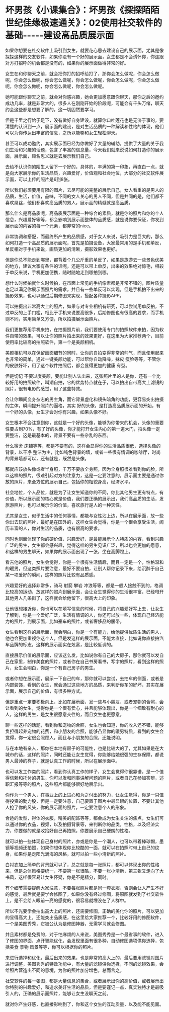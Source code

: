 # 坏男孩《小课集合》：坏男孩《探探陌陌世纪佳缘极速通关》：02使用社交软件的基础-----建设高品质展示面

如果你想要在社交软件上吸引到女生，就要花心思去建设自己的展示面，尤其是像探探这样的交友软件，如果你没有一个好的展示面，女生都是不会诱怀你，你连跟对方打招呼的机会都是没有的，如果你的展示面做得非常的好。

女生在和你聊天之前，就会把你打的招呼给打了，那你会怎么做呢，你会怎么做呢，你会怎么做呢，你会怎么做呢，你会怎么做呢，你会怎么做呢，你会怎么做呢，你会怎么做呢，你会怎么做呢，你会怎么做呢。

她可能跟你聊天之前，就会对你感兴趣，她会更加愿意跟你聊天，那你之后的邀约成功几率，就是非常大的，很多人在刚刚开始的阶段呢，可能会有千头万绪，聊天 约会这些都是想要了解的，这一切固然要学习。

但是千里之行始于足下，没有做好自身建设，就算你口吐莲花也是无济于事的，要清楚的认识到一点，展示面的建设，是对生活品质的一种解读和性格的体现，他们可以为你传达出丰富的信息，之所以能够和女生轻松聊天。

甚至可以成功邀约，其实展示面已经为你做好了大量的辅助，提供了大量的关于我们生活和兴趣的话题，包含了丰富的信息量，今天我们就来说说如何打造你的展示面，展示面，顾名思义就是去展示我们自己。

去给不认识你的陌生人留下一个好的，具体的，丰满的第一印象，再直白一点，就是向大家展示你的生活品质，兴趣爱好，价值观和社会地位，大部分的社交软件展示面，可以上传的照片是6到8张。

所以我们必须要用有限的图片，去尽可能的完整的展示自己，女人看重的是男人的品质，生活，价值，品味，不同的女人关心的男人不同，但是共同的是，他们都不喜欢屌丝，他们都喜欢高品质的男人，展示面的精髓就是高品质。

那么什么是高品质呢，高品质展示面是一种综合的素质，就是你的照片和你的个人信息，兴趣爱好等等，都会影响到展示面整体的品质感，就是说你要保证，你发到展示面的内容的每一个元素，都非常的nice。

非常协调和搭配，而最终所产生的品质感，对于女人来说，吸引力是巨大的，那么如何打造一个高品质的展示面呢，首先是拍摄设备，大家最常用的是手机和单反，单反相对于手机来说，画质更加的清晰，摄影效果也更好。

但是你总不能走到哪里，都背着个几公斤重的单反了，如果是旅游去一些景色优美的地方，建议大家有条件的话呢，还是可以带上单反，出来的效果绝对惊艳，相较于单反来说，手机更加便携，随时随地走到哪拍到哪。

想什么时候拍就什么时候拍，在市面上常见的手机像素都是非常不错的，图片质量也足以满足你展示面照片的需求，并且有一些单反可以实现，但是手机拍不出来的摄影效果，也可以通过后期修图来实现，搭配各种摄影APP。

可以拍摄出非常高大上的照片，如果与对专业相机有研究，可以尝试用单反拍，不过单反的上手门槛，相比于手机来说要高很多，后期修图也有很高的要求，而手机则不同，实用简单又方便，所以拍摄展示面照片。

我们更推荐用手机来拍，在拍摄照片前，我们要使用专门的拍照软件来拍，因为软件自带的效果，可以让你的照片拍出来的效果更好，在这里为大家推荐两个，目前使用率比较高的拍照软件，第一个是美颜相机。

美颜相机可以在保留画面细节的同时，让你的自拍变得非常的帅气，而且使用起来也非常的简单，通过一键美颜功能，可以帮你自动降噪，抹皮 瘦脸等等，不管你的皮肤好坏，用了这个软件拍照后，都会显得更加的健康 有型。

但是切记 不要过度美颜，要能让别人认出来，这张照片里的人是你，还有一个比较好用的拍照软件，叫潮自拍，它的优势特点就在于，可以拍出自带高大上滤镜的照片，很有电影的感觉，用了这些特效。

会让你瞬间变身杂志的男主角，而它背景虚化和镜头暗角的功能，更容易突出拍摄的主体，瞬间提升照片的逼格，其实 好的头像，是打造高品质展示面的开始，有一个好的头像，女生才会对你有兴趣，如果头像不好。

女生根本不会注意到你，这就是一个好的头像，能够为你带来的机会，头像的重要性要占到70%，有了好的头像，你才能打开女生内心的第一道大门，拍头像一定要整洁，这是最基本的，背景不要有一些杂乱的东西。

什么宿舍 床铺等等，都是不要有的，这样会显得你的生活品质很低，选择头像的背景，以干净 整洁为主，比如纯色背景的墙，或者一些很有情调的咖啡厅，时尚的背景墙都可以，还有就是，既然是头像。

那就应该放头像或者半身照，千万不要放全身照，因为全身照很难看到你的脸，所以这样的照片，很难引起对方的注意力，这是一定要注意的，展示面主要是通过你放的照片，来全方位的展示自己，包括你的相貌身高，经济水平。

社会地位，个人品位，就是为了让女生知道你的不同，你比其他男生更有特点，有价值，所以展示面的核心就是价值，我们要正确的展示出，我们高品质的生活，发旅游照片，也可以展示你的价值，喜欢旅行是人的一种天性。

尤其是女生，似乎生活中的任何事情，都能与女性沾上边，所以在展示面，放一些你出去玩的照片，最好是在国外的，这样女生会觉得，你是一个很会享受生活，阅历丰富的人，你对生活的品质，也有很高的要求。

同时也侧面体现了你的硬价值，兴趣爱好，是最能展示个人特质的内容，看到兴趣广泛的男生，女生都会感兴趣，觉得这样的男生见识广泛，所以也会更加的愿意，和这样的男生聊天，如果你的展示面出现了一张，坐在高脚蹬上。

看吉他的照片，女生会觉得，你是一个很有生活情趣，而且一定是一个，性格温和的暖男，但这类照片要注意，最好不要自拍，让别人帮你记录下来，给沉醉于自己某一项爱好的瞬间，这样的照片比较有品质感。

兴趣爱好的选择非常多，骑马 射箭 攀岩 冲浪等等，都是一般人接触不到的，格调比较高的运动，放这样的照片到展示面，会让女生觉得你的生活很丰富，已经甩开其他男人几条街了，这样就会给他留下，很高大上的印象。

让他很想接近你，你也可以在填写信息的时候，将自己的兴趣爱好写上去，让女生了解到，你是一个爱好广泛，生活有情调的人，你还可以放一些，体现自己经济能力的照片，到展示面，比如豪车的照片，或者奢侈品的腰带。

女生看到这样的展示面，就会明白，你是一个有能力，给他提供优质生活的男人，他也会更加重视你这个人，但是发这样的展示面，不能太直接，比如说你直接拍汽车品牌的标志，这样的展示面实在炫富，是比较低调的。

直接展示价值的展示面，应该这么发，比如说你有自己的大房子，那你就可以发自己在家里，制作美食的照片，或者你在自己书房看书，写字的照片，看到这样的照片，女生会明白，你是一个有自己房子的男生。

或者你想在展示面，展示一下自己的车，那你就可以尝试，去拍车的侧面，或者是内部装饰，看到的女生，就会通过这些地方的品质，来判断你车的好坏，其实在展示面，展示自己的价值，有很多种方式。

但是重点一定要积极向上，比如在展示面，发一些与小朋友，或者宠物的合照，会让看到的女生，觉得你是一个很有爱心，并且能够体现出，你是一个细致有耐心的人，这样的男生，是女生很愿意交往的，而且女生也更愿意。

聊一些这样的话题，看到你和宠物的合照，女生也会知道，你的收入还不错，能够负担得起养宠物的花费，和小朋友的合照，能够凸显你的暖男特质，看到的女生会觉得，你一定很会照顾人，而且与小朋友的合照，还能说明。

与在本地有亲人，那你在本地有房子的可能性，也是比较大的了，尤其如果是在大城市的话，这样的照片，同时还能让女生觉得，你能够给她很强的生存保障，都说男人最帅的样子，就是认真工作的时候，所以在展示面中。

也可以发工作类的照片，看到你认真工作的样子，女生会觉得你很靠谱，是一个值得信赖和托付的男生，你可以发和同事讲解问题的照片，或者自己在参加答辩，述职汇报等等的照片，这些照片都能够很好地展示出。

你作为一个男人，在事业上的上进心和为之付出的努力，让女生觉得，你是一只值得投资的勤力股，但是一定要注意，自己要置于图片中最显眼的位置，不要让其他人抢了你的风头，你的展示面的照片，一定要注意个人的形象。

合适的发型，得体的衣服，精美的配饰等等，都会成为女生关注的焦点，女生们可以通过你的衣品，视频，以及拍摄背景等，来判断你的品类，性格，以及经济实力，你要做的就是收拾好自己再拍照，你要展示自己硬朗的性格。

就可以拍一些体现自己身材的照片，亦或是你是一个潮人，也可以带着棒球帽，墨镜等视频还拍照，如果你想体现你比较酷的一面，就可以在拍照时带上自己的纹身，如果你是走阳光满海的风格，就可以拍一些小清新的照片。

白衬衣加上简单的背景就可以了，总之就是每一张照片，都可以体现出你的性格来，但是总体风格要统一，不要第一张很酷，不要一张小清新，第三张又走向了大书风，这样很容易让女生怀疑，你是不是精分，同时。

有个细节需要提醒大家注意，不要每张照片都是同一套衣服，否则会让人产生不好的感觉，最后就是要学会修图了，如果你没有经过修图，将原图就发到了社交软件上，是不会给人眼前一亮的感觉的，很容易就埋没在了人群中。

所以不光要学会拍出高大上的照片，还需要修图，正确的美化你的照片，可以更加的显得高大上，还能突出品质感，在这里给大家推荐一个，比较好用的修图软件，一个是美图秀秀，它被公认为是修图神器，无需学习就会修图。

并且素材都是免费的，对于怕麻烦的人来说，美图秀秀是一个最省事的软件，进入了修图的界面，点开智能优化，会发现里面有很多种，自动修图选项供你选择，包括美食 景物 风景等等，你可以根据你的照片。

来进行选择和优化，最后出来的效果，也是非常的高大上的，最后要用滤镜对图片进行调整，美图秀秀的特效功能中，有大量的滤镜供你选择，不同的滤镜效果，会给照片营造出不同的意境，为你的照片加分增色，总而言之。

社交软件的每一张图，都是大量信息的集合，或者展示出你的高价值，或者展示出你特别的兴趣爱好，和追求美好生活的品质，但是要谨记一点，真实独特才是最吸引人的，正确的展示面照片，能够让女生没聊天之前。

就对你产生好感，也直接影响到了，你和这个女生的互动质量，以及能不能见面。